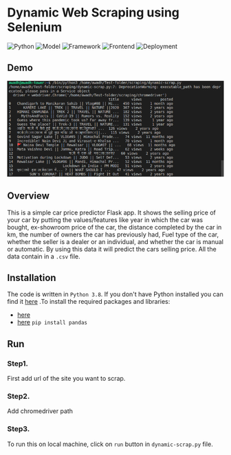 # Dynamic Web Scraping using Selenium

![Python](https://img.shields.io/badge/Python-3.6-%20%23ffcc00)
![Model](https://img.shields.io/badge/Model-Jupyter%20Notebook-%2300e64d)
![Framework](https://img.shields.io/badge/Framework-Flask-red)
![Frontend](https://img.shields.io/badge/Frontend-HTML%2FCSS-%23000)
![Deployment](https://img.shields.io/badge/Deployment-Heroku-%20%236600ff)

## Demo

![index_page](https://github.com/rs301378/dynamic-web-scraping/blob/master/scrap.png)

## Overview
This is a simple car price predictor Flask app. It shows the selling price of your car by putting the values/features like year in which the car was bought, ex-showroom price of the car, the distance completed by the car in km, the number of owners the car has previously had, Fuel type of the car, whether the seller is a dealer or an individual, and whether the car is manual or automatic. By using this data it will predict the cars selling price. All the data contain in a `.csv` file.

## Installation
The code is written in `Python 3.8`. If you don't have Python installed you can find it [here](https://www.python.org/downloads/ "install python") .To install the required packages and libraries: 
* [here](https://www.selenium.dev/downloads/ "install selenium")
* [here](https://chromedriver.chromium.org/downloads "chrome driver")
`pip install pandas`
## Run
### Step1.
First add url of the site you want to scrap.
### Step2.
Add chromedriver path 
### Step3.
To run this on local machine, click on `run` button in `dynamic-scrap.py` file.
